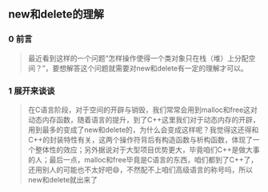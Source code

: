 ## new和delete的理解
### 0 前言
> 最近看到这样的一个问题“怎样操作使得一个类对象只在栈（堆）上分配空间？”，要想解答这个问题就需要对new和delete有一定的理解才可以。
### 1 展开来谈谈
>在C语言阶段，对于空间的开辟与销毁，我们常常会用到malloc和free这对动态内存函数，随着语言的提升，到了C++这里我们对于动态内存的开辟，用到最多的变成了new和delete的，为什么会变成这样呢？我觉得这还得和C++的封装特性有关，这两个操作符背后有构造函数与析构函数，体现了一个整体性的效应；另外据说对于大型项目优势更大，毕竟咱们C++是做大事的人；最后一点，malloc和free毕竟是C语言的东西，咱们都到了C++了，还用别人的可能也不太好吧:smile:，不然配不上咱们高级语言的称号吗，所以new和delete就出来了
